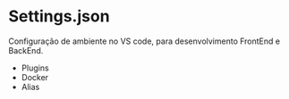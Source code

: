 # Settings.json

Configuração de ambiente no VS code, para desenvolvimento FrontEnd e BackEnd.

- Plugins
- Docker
- Alias
